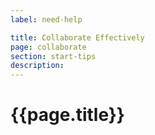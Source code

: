 ```yaml
---
label: need-help

title: Collaborate Effectively
page: collaborate
section: start-tips
description: 
---
```


# {{page.title}}
